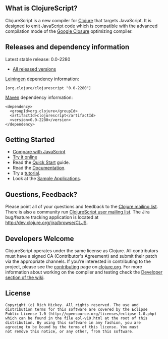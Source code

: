 ## What is ClojureScript? ##

ClojureScript is a new compiler for [Clojure](http://clojure.org) that targets JavaScript. It is designed to emit JavaScript code which is compatible with the advanced compilation mode of the [Google Closure](http://code.google.com/closure/) optimizing compiler.

## Releases and dependency information ##

Latest stable release: 0.0-2280

* [All released versions](http://search.maven.org/#search%7Cgav%7C1%7Cg%3A%22org.clojure%22%20AND%20a%3A%22clojurescript%22)

[Leiningen](http://github.com/technomancy/leiningen/) dependency information:

```
[org.clojure/clojurescript "0.0-2280"]
```

[Maven](http://maven.apache.org) dependency information:

```
<dependency>
  <groupId>org.clojure</groupId>
  <artifactId>clojurescript</artifactId>
  <version>0.0-2280</version>
</dependency>
```

## Getting Started ##

* [Compare with JavaScript](http://himera.herokuapp.com/synonym.html)
* [Try it online](http://himera.herokuapp.com/index.html)
* Read the [Quick Start](https://github.com/clojure/clojurescript/wiki/Quick-Start) guide.
* Read the [Documentation](https://github.com/clojure/clojurescript/wiki).
* Try a [tutorial](https://github.com/clojure/clojurescript/wiki).
* Look at the [Sample Applications](https://github.com/clojure/clojurescript/tree/master/samples).

## Questions, Feedback? ##

Please point all of your questions and feedback
to the [Clojure mailing list](http://groups.google.com/group/clojure). There
is also a community run [ClojureScript user mailing list](http://groups.google.com/group/clojurescript). The Jira bug/feature tracking application is located at <http://dev.clojure.org/jira/browse/CLJS>.

## Developers Welcome ##

ClojureScript operates under the same license as Clojure. All
contributors must have a signed CA (Contributor's Agreement) and
submit their patch via the appropriate channels. If you're interested
in contributing to the project, please see the
[contributing](http://clojure.org/contributing) page on
[clojure.org](http://clojure.org). For more information about working
on the compiler and testing check the
[Developer section of the wiki](http://github.com/clojure/clojurescript/wiki/Developers).

## License ##

    Copyright (c) Rich Hickey. All rights reserved. The use and
    distribution terms for this software are covered by the Eclipse
    Public License 1.0 (http://opensource.org/licenses/eclipse-1.0.php)
    which can be found in the file epl-v10.html at the root of this
    distribution. By using this software in any fashion, you are
    agreeing to be bound by the terms of this license. You must
    not remove this notice, or any other, from this software.
